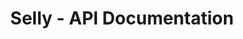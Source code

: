 ---
title: Selly - API Documentation

language_tabs: # must be one of https://git.io/vQNgJ
  - shell
  - ruby

includes:
  - introduction
  - authentication
  - pagination
  - orders
  - products
  - errors
  - webhooks

search: true
---